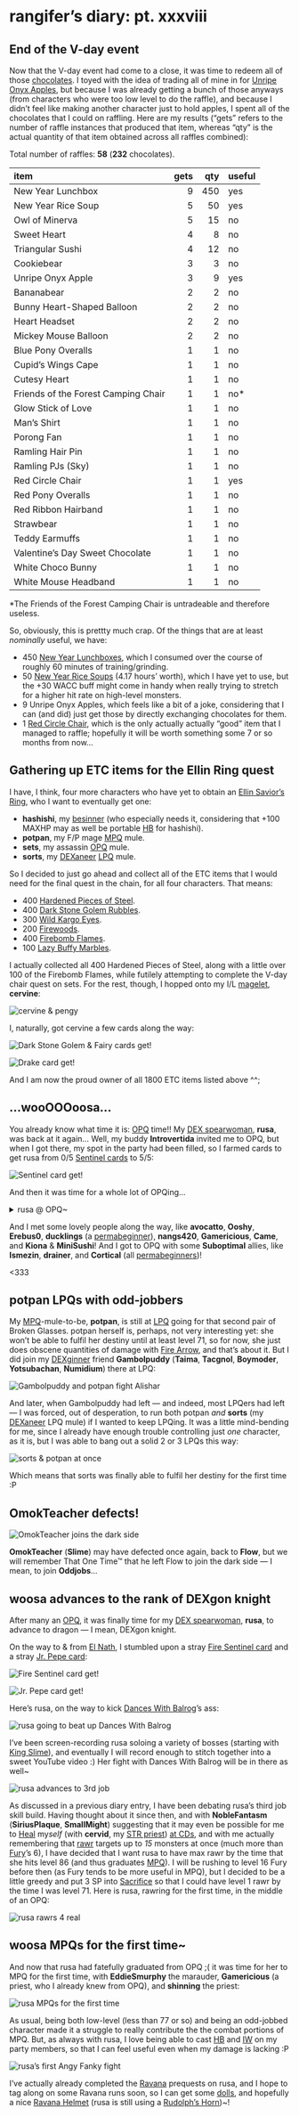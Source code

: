 # rangifer’s diary: pt. xxxviii

## End of the V-day event

Now that the V-day event had come to a close, it was time to redeem all of those [chocolates](https://maplelegends.com/lib/etc?id=4036069). I toyed with the idea of trading all of mine in for [Unripe Onyx Apples](https://maplelegends.com/lib/use?id=2012008), but because I was already getting a bunch of those anyways (from characters who were too low level to do the raffle), and because I didn’t feel like making another character just to hold apples, I spent all of the chocolates that I could on raffling. Here are my results (“gets” refers to the number of raffle instances that produced that item, whereas “qty” is the actual quantity of that item obtained across all raffles combined):

Total number of raffles: **58** (**232** chocolates).

| item                                | gets | qty | useful |
| :---------------------------------- | ---: | --: | :----- |
| New Year Lunchbox                   |    9 | 450 | yes    |
| New Year Rice Soup                  |    5 |  50 | yes    |
| Owl of Minerva                      |    5 |  15 | no     |
| Sweet Heart                         |    4 |   8 | no     |
| Triangular Sushi                    |    4 |  12 | no     |
| Cookiebear                          |    3 |   3 | no     |
| Unripe Onyx Apple                   |    3 |   9 | yes    |
| Bananabear                          |    2 |   2 | no     |
| Bunny Heart-Shaped Balloon          |    2 |   2 | no     |
| Heart Headset                       |    2 |   2 | no     |
| Mickey Mouse Balloon                |    2 |   2 | no     |
| Blue Pony Overalls                  |    1 |   1 | no     |
| Cupid’s Wings Cape                  |    1 |   1 | no     |
| Cutesy Heart                        |    1 |   1 | no     |
| Friends of the Forest Camping Chair |    1 |   1 | no\*   |
| Glow Stick of Love                  |    1 |   1 | no     |
| Man’s Shirt                         |    1 |   1 | no     |
| Porong Fan                          |    1 |   1 | no     |
| Ramling Hair Pin                    |    1 |   1 | no     |
| Ramling PJs (Sky)                   |    1 |   1 | no     |
| Red Circle Chair                    |    1 |   1 | yes    |
| Red Pony Overalls                   |    1 |   1 | no     |
| Red Ribbon Hairband                 |    1 |   1 | no     |
| Strawbear                           |    1 |   1 | no     |
| Teddy Earmuffs                      |    1 |   1 | no     |
| Valentine’s Day Sweet Chocolate     |    1 |   1 | no     |
| White Choco Bunny                   |    1 |   1 | no     |
| White Mouse Headband                |    1 |   1 | no     |

\*The Friends of the Forest Camping Chair is untradeable and therefore useless.

So, obviously, this is prettty much crap. Of the things that are at least _nominally_ useful, we have:

- 450 [New Year Lunchboxes](https://maplelegends.com/lib/use?id=2022045), which I consumed over the course of roughly 60 minutes of training/grinding.
- 50 [New Year Rice Soups](https://maplelegends.com/lib/use?id=2022048) (4.17 hours’ worth), which I have yet to use, but the +30 WACC buff might come in handy when really trying to stretch for a higher hit rate on high-level monsters.
- 9 Unripe Onyx Apples, which feels like a bit of a joke, considering that I can (and did) just get those by directly exchanging chocolates for them.
- 1 [Red Circle Chair](https://maplelegends.com/lib/setup?id=3010031), which is the only actually actually “good” item that I managed to raffle; hopefully it will be worth something some 7 or so months from now…

## Gathering up ETC items for the Ellin Ring quest

I have, I think, four more characters who have yet to obtain an [Ellin Savior’s Ring](https://maplelegends.com/lib/equip?id=01119001), who I want to eventually get one:

- **hashishi**, my [besinner](https://oddjobs.codeberg.page/odd-jobs.html#besinner) (who especially needs it, considering that +100 MAXHP may as well be portable [HB](https://maplelegends.com/lib/skill?id=1301007) for hashishi).
- **potpan**, my F/P mage [MPQ](https://maplelegends.com/lib/map?id=261000021) mule.
- **sets**, my assassin [OPQ](https://maplelegends.com/lib/map?id=200080101) mule.
- **sorts**, my [DEXaneer](https://oddjobs.codeberg.page/odd-jobs.html#dex-brawler) [LPQ](https://maplelegends.com/lib/map?id=221024500) mule.

So I decided to just go ahead and collect all of the ETC items that I would need for the final quest in the chain, for all four characters. That means:

- 400 [Hardened Pieces of Steel](https://maplelegends.com/lib/etc?id=4000358).
- 400 [Dark Stone Golem Rubbles](https://maplelegends.com/lib/etc?id=4000025).
- 300 [Wild Kargo Eyes](https://maplelegends.com/lib/etc?id=4000027).
- 200 [Firewoods](https://maplelegends.com/lib/etc?id=4000018).
- 400 [Firebomb Flames](https://maplelegends.com/lib/etc?id=4000081).
- 100 [Lazy Buffy Marbles](https://maplelegends.com/lib/etc?id=4000129).

I actually collected all 400 Hardened Pieces of Steel, along with a little over 100 of the Firebomb Flames, while futilely attempting to complete the V-day chair quest on sets. For the rest, though, I hopped onto my I/L [magelet](https://oddjobs.codeberg.page/odd-jobs.html#luk-mage), **cervine**:

![cervine & pengy](pengy.png "cervine & pengy")

I, naturally, got cervine a few cards along the way:

![Dark Stone Golem & Fairy cards get!](cervine-dark-stone-golem-and-fairy-cards-get.png "Dark Stone Golem & Fairy cards get!")

![Drake card get!](cervine-drake-card-get.png "Drake card get!")

And I am now the proud owner of all 1800 ETC items listed above ^^;

## …wooOOOoosa…

You already know what time it is: [OPQ](https://maplelegends.com/lib/map?id=200080101) time!! My [DEX spearwoman](https://oddjobs.codeberg.page/odd-jobs.html#dex-warrior), **rusa**, was back at it again… Well, my buddy **Introvertida** invited me to OPQ, but when I got there, my spot in the party had been filled, so I farmed cards to get rusa from 0/5 [Sentinel cards](https://maplelegends.com/lib/use?id=2381032) to 5/5:

![Sentinel card get!](rusa-sentinel-card-get.png "Sentinel card get!")

And then it was time for a whole lot of OPQing…

<details>
<summary>rusa @ OPQ~</summary>

![rusa @ OPQ~](rusa-at-opq.png "rusa @ OPQ~")

</details>

And I met some lovely people along the way, like **avocatto**, **Ooshy**, **Erebus0**, **ducklings** (a [permabeginner](https://oddjobs.codeberg.page/odd-jobs.html#permabeginner)), **nangs420**, **Gamericious**, **Came**, and **Kiona** & **MiniSushi**! And I got to OPQ with some **Suboptimal** allies, like **Ismezin**, **drainer**, and **Cortical** (all [permabeginners](https://oddjobs.codeberg.page/odd-jobs.html#permabeginner))!

<333

## potpan LPQs with odd-jobbers

My [MPQ](https://maplelegends.com/lib/map?id=261000021)-mule-to-be, **potpan**, is still at [LPQ](https://maplelegends.com/lib/map?id=221024500) going for that second pair of Broken Glasses. potpan herself is, perhaps, not very interesting yet: she won’t be able to fulfil her destiny until at least level 71, so for now, she just does obscene quantities of damage with [Fire Arrow](https://maplelegends.com/lib/skill?id=2101004), and that’s about it. But I did join my [DEXginner](https://oddjobs.codeberg.page/odd-jobs.html#dex-beginner) friend **Gambolpuddy** (**Taima**, **Tacgnol**, **Boymoder**, **Yotsubachan**, **Numidium**) there at LPQ:

![Gambolpuddy and potpan fight Alishar](gambolpuddy-and-potpan-fight-alishar.png "Gambolpuddy and potpan fight Alishar")

And later, when Gambolpuddy had left — and indeed, most LPQers had left — I was forced, out of desperation, to run both potpan _and_ **sorts** (my [DEXaneer](https://oddjobs.codeberg.page/odd-jobs.html#dex-brawler) LPQ mule) if I wanted to keep LPQing. It was a little mind-bending for me, since I already have enough trouble controlling just _one_ character, as it is, but I was able to bang out a solid 2 or 3 LPQs this way:

![sorts & potpan at once](sorts-and-potpan-at-once.png "sorts & potpan at once")

Which means that sorts was finally able to fulfil her destiny for the first time :P

## OmokTeacher defects!

![OmokTeacher joins the dark side](omokteacher-joins-the-dark-side.png "OmokTeacher joins the dark side")

**OmokTeacher** (**Slime**) may have defected once again, back to **Flow**, but we will remember That One Time™ that he left Flow to join the dark side — I mean, to join **Oddjobs**…

## woosa advances to the rank of DEXgon knight

After many an [OPQ](https://maplelegends.com/lib/map?id=200080101), it was finally time for my [DEX spearwoman](https://oddjobs.codeberg.page/odd-jobs.html#dex-warrior), **rusa**, to advance to dragon — I mean, DEXgon knight.

On the way to & from [El Nath](https://maplelegends.com/lib/map?id=211000000), I stumbled upon a stray [Fire Sentinel card](https://maplelegends.com/lib/use?id=2381038) and a stray [Jr. Pepe card](https://maplelegends.com/lib/use?id=2382023):

![Fire Sentinel card get!](rusa-fire-sentinel-card-get.png "Fire Sentinel card get!")

![Jr. Pepe card get!](rusa-jr.-pepe-card-get.png "Jr. Pepe card get!")

Here’s rusa, on the way to kick [Dances With Balrog](https://maplelegends.com/lib/monster?id=9001000)’s ass:

![rusa going to beat up Dances With Balrog](rusa-going-to-beat-up-dances-with-balrog.png "rusa going to beat up Dances With Balrog")

I’ve been screen-recording rusa soloing a variety of bosses (starting with [King Slime](https://maplelegends.com/lib/monster?id=9300003)), and eventually I will record enough to stitch together into a sweet YouTube video :) Her fight with Dances With Balrog will be in there as well~

![rusa advances to 3rd job](rusa-advances-to-3rd-job.png "rusa advances to 3rd job")

As discussed in a previous diary entry, I have been debating rusa’s third job skill build. Having thought about it since then, and with **NobleFantasm** (**SiriusPlaque**, **SmallMight**) suggesting that it may even be possible for me to [Heal](https://maplelegends.com/lib/skill?id=2301002) my*self* (with **cervid**, my [STR priest](https://oddjobs.codeberg.page/odd-jobs.html#str-mage)) [at CDs](https://maplelegends.com/lib/map?id=742010203), and with me actually remembering that [rawr](https://maplelegends.com/lib/skill?id=1311006) targets up to _15_ monsters at once (much more than [Fury](https://maplelegends.com/lib/skill?id=1311004)’s 6), I have decided that I want rusa to have max rawr by the time that she hits level 86 (and thus graduates [MPQ](https://maplelegends.com/lib/map?id=261000021)). I will be rushing to level 16 Fury before then (as Fury tends to be more useful in MPQ), but I decided to be a little greedy and put 3 SP into [Sacrifice](https://maplelegends.com/lib/skill?id=1311005) so that I could have level 1 rawr by the time I was level 71. Here is rusa, rawring for the first time, in the middle of an OPQ:

![rusa rawrs 4 real](rusa-rawr-for-real.png "rusa rawrs 4 real")

## woosa MPQs for the first time~

And now that rusa had fatefully graduated from OPQ ;( it was time for her to MPQ for the first time, with **EddieSmurphy** the marauder, **Gamericious** (a priest, who I already knew from OPQ), and **shinning** the priest:

![rusa MPQs for the first time](rusa-mpqs-for-the-first-time.png "rusa MPQs for the first time")

As usual, being both low-level (less than 77 or so) and being an odd-jobbed character made it a struggle to really contribute the the combat portions of MPQ. But, as always with rusa, I love being able to cast [HB](https://maplelegends.com/lib/skill?id=1301007) and [IW](https://maplelegends.com/lib/skill?id=1301006) on my party members, so that I can feel useful even when my damage is lacking :P

![rusa’s first Angy Fanky fight](rusa-s-first-angy-fanky-fight.png "rusa’s first Angy Fanky fight")

I’ve actually already completed the [Ravana](https://maplelegends.com/lib/monster?id=9420014) prequests on rusa, and I hope to tag along on some Ravana runs soon, so I can get some [dolls](https://maplelegends.com/lib/etc?id=4000390), and hopefully a nice [Ravana Helmet](https://maplelegends.com/lib/equip?id=01003068) (rusa is still using a [Rudolph’s Horn](https://maplelegends.com/lib/equip?id=01002728))~!
